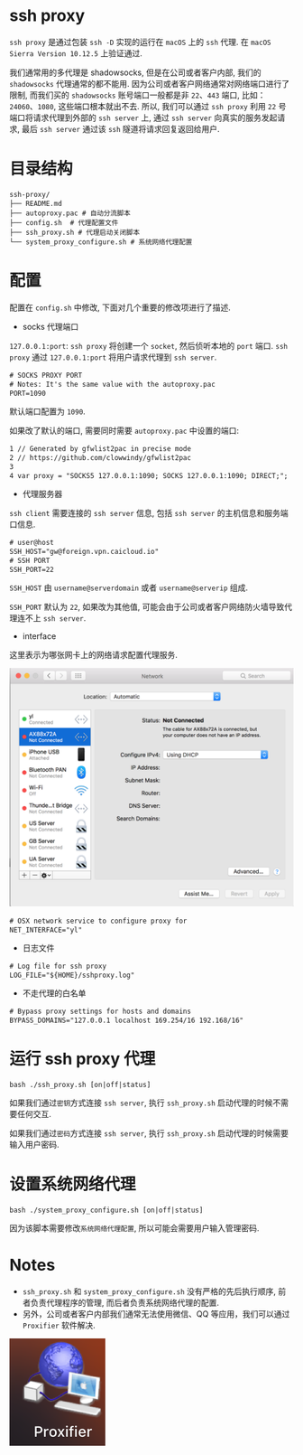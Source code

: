 # ssh proxy

`ssh proxy` 是通过包装 `ssh -D` 实现的运行在 `macOS` 上的 `ssh` 代理. 在 `macOS Sierra Version 10.12.5` 上验证通过.

我们通常用的多代理是 shadowsocks, 但是在公司或者客户内部, 我们的 `shadowsocks` 代理通常的都不能用. 因为公司或者客户网络通常对网络端口进行了限制, 而我们买的 `shadowsocks` 账号端口一般都是非 `22`、`443` 端口, 比如：`24060`、`1080`, 这些端口根本就出不去. 所以, 我们可以通过 `ssh proxy` 利用 `22` 号端口将请求代理到外部的 `ssh server` 上, 通过 `ssh server` 向真实的服务发起请求, 最后 `ssh server` 通过该 `ssh` 隧道将请求回复返回给用户.

# 目录结构

```
ssh-proxy/
├── README.md
├── autoproxy.pac # 自动分流脚本
├── config.sh  # 代理配置文件
├── ssh_proxy.sh # 代理启动关闭脚本
└── system_proxy_configure.sh # 系统网络代理配置
```

# 配置

配置在 `config.sh` 中修改, 下面对几个重要的修改项进行了描述.

- socks 代理端口

`127.0.0.1:port`: `ssh proxy` 将创建一个 `socket`, 然后侦听本地的 `port` 端口. `ssh proxy` 通过 `127.0.0.1:port` 将用户请求代理到 `ssh server`.

```
# SOCKS PROXY PORT
# Notes: It's the same value with the autoproxy.pac
PORT=1090
```

默认端口配置为 `1090`.

如果改了默认的端口, 需要同时需要 `autoproxy.pac` 中设置的端口:

```
1 // Generated by gfwlist2pac in precise mode
2 // https://github.com/clowwindy/gfwlist2pac
3 
4 var proxy = "SOCKS5 127.0.0.1:1090; SOCKS 127.0.0.1:1090; DIRECT;";
```

- 代理服务器

`ssh client` 需要连接的 `ssh server` 信息, 包括 `ssh server` 的主机信息和服务端口信息.

```
# user@host
SSH_HOST="gw@foreign.vpn.caicloud.io"
# SSH PORT
SSH_PORT=22
```

`SSH_HOST` 由 `username@serverdomain` 或者 `username@serverip` 组成.

`SSH_PORT` 默认为 `22`, 如果改为其他值, 可能会由于公司或者客户网络防火墙导致代理连不上 `ssh server`.

- interface

这里表示为哪张网卡上的网络请求配置代理服务.

![interface](resource/interface.png)

```
# OSX network service to configure proxy for
NET_INTERFACE="yl"
```

- 日志文件

```
# Log file for ssh proxy
LOG_FILE="${HOME}/sshproxy.log"
```

- 不走代理的白名单

```
# Bypass proxy settings for hosts and domains
BYPASS_DOMAINS="127.0.0.1 localhost 169.254/16 192.168/16"
```

# 运行 ssh proxy 代理

```
bash ./ssh_proxy.sh [on|off|status]
```

如果我们通过`密钥`方式连接 `ssh server`, 执行 `ssh_proxy.sh` 启动代理的时候不需要任何交互.

如果我们通过`密码`方式连接 `ssh server`, 执行 `ssh_proxy.sh` 启动代理的时候需要输入用户密码.

# 设置系统网络代理

```
bash ./system_proxy_configure.sh [on|off|status]
```

因为该脚本需要修改`系统网络代理配置`, 所以可能会需要用户输入管理密码.

# Notes

- `ssh_proxy.sh` 和 `system_proxy_configure.sh` 没有严格的先后执行顺序, 前者负责代理程序的管理, 而后者负责系统网络代理的配置.
- 另外，公司或者客户内部我们通常无法使用微信、QQ 等应用，我们可以通过 `Proxifier` 软件解决.

![Proxifier](resource/proxifier.png)



